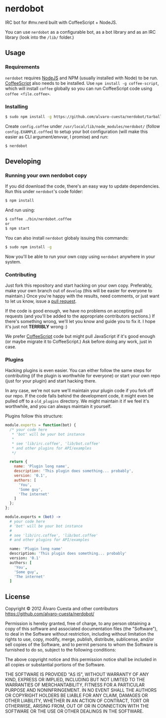 # nerdobot

IRC bot for #mv.nerd built with CoffeeScript + NodeJS.

You can use `nerdobot` as a configurable bot, as a bot library and as an IRC library (look into the `/lib/` folder.)

## Usage

### Requirements

`nerdobot` requires [NodeJS](http://nodejs.org/) and NPM (usually installed with Node) to be run. [CoffeeScript](http://coffeescript.org) also needs to be installed. Use `npm install -g coffee-script`, which will install `coffee` globally so you can run CoffeeScript code using `coffee <file.coffee>`.

### Installing

```sh
$ sudo npm install -g https://github.com/alvaro-cuesta/nerdobot/tarball/master
```

Create `config.coffee` under `/usr/local/lib/node_modules/nerdobot/` (follow `config.EXAMPLE.coffee`) to setup your bot configuration (will make this easier as CLI argument/envvar, I promise) and run:

```sh
$ nerdobot
```

## Developing

### Running your own nerdobot copy

If you did download the code, there's an easy way to update dependencies. Run this under `nerdobot`'s code folder:

```sh
$ npm install
```

And run using:

```sh
$ coffee ./bin/nerdobot.coffee
or
$ npm start
```

You can also install `nerdobot` globaly issuing this commands:

```sh
$ sudo npm install -g
```

Now you'll be able to run your own copy using `nerdobot` anywhere in your system.

### Contributing

Just fork this repository and start hacking on your own copy. Preferably, make your own branch out of `develop` (this will be easier for everyone to maintain.) Once you're happy with the results, need comments, or just want to let us know, issue a [pull request](https://github.com/alvaro-cuesta/nerdobot/pull/new/develop).

If the code is good enough, we have no problems on accepting pull requests (and you'll be added to the appropriate contributors sections.) If there's something wrong, we'll let you know and guide you to fix it. I hope it's just not **TERRIBLY** wrong :)

We prefer [CoffeeScript](http://coffeescript.org/) code but might pull JavaScript if it's good enough (or maybe migrate it to CoffeeScript.) Ask before doing any work, just in case.

### Plugins

Hacking plugins is even easier. You can either follow the same steps for contributing (if the plugin is worthwhile for everyone) or start your own repo (just for your plugin) and start hacking there.

In any case, we're not sure we'll maintain your plugin code if you fork off our repo. If the code falls behind the development code, it might even be pulled off to a `old_plugins` directory. We might maintain it if we feel it's worthwhile, and you can always maintain it yourself.

Plugins follow this structure:

```javascript
module.exports = function(bot) {
  /* your code here
   * 'bot' will be your bot instance
   *
   * see 'lib/irc.coffee', 'lib/bot.coffee'
   * and other plugins for API/examples
   */

  return {
    name: 'Plugin long name',
    description: 'This plugin does something... probably',
    version: '0.1',
    authors: [
      'You',
      'Some guy',
      'The internet'
    ]
  };
};
```

```coffee
module.exports = (bot) ->
  # your code here
  # 'bot' will be your bot instance
  #
  # see 'lib/irc.coffee', 'lib/bot.coffee'
  # and other plugins for API/examples

  name: 'Plugin long name'
  description: 'This plugin does something... probably'
  version: '0.1'
  authors: [
    'You',
    'Some guy',
    'The internet'
  ]
```

## License

Copyright © 2012 Álvaro Cuesta and other contributors
https://github.com/alvaro-cuesta/nerdobot/

Permission is hereby granted, free of charge, to any person obtaining
a copy of this software and associated documentation files (the
"Software"), to deal in the Software without restriction, including
without limitation the rights to use, copy, modify, merge, publish,
distribute, sublicense, and/or sell copies of the Software, and to
permit persons to whom the Software is furnished to do so, subject to
the following conditions:

The above copyright notice and this permission notice shall be
included in all copies or substantial portions of the Software.

THE SOFTWARE IS PROVIDED "AS IS", WITHOUT WARRANTY OF ANY KIND,
EXPRESS OR IMPLIED, INCLUDING BUT NOT LIMITED TO THE WARRANTIES OF
MERCHANTABILITY, FITNESS FOR A PARTICULAR PURPOSE AND
NONINFRINGEMENT. IN NO EVENT SHALL THE AUTHORS OR COPYRIGHT HOLDERS BE
LIABLE FOR ANY CLAIM, DAMAGES OR OTHER LIABILITY, WHETHER IN AN ACTION
OF CONTRACT, TORT OR OTHERWISE, ARISING FROM, OUT OF OR IN CONNECTION
WITH THE SOFTWARE OR THE USE OR OTHER DEALINGS IN THE SOFTWARE.
